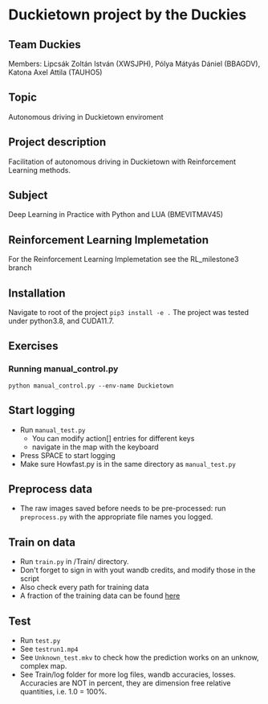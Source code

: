# Duckietown project by the Duckies
## Team Duckies  
Members: Lipcsák Zoltán István (XWSJPH), Pólya Mátyás Dániel (BBAGDV), Katona Axel Attila (TAUHO5)
## Topic
Autonomous driving in Duckietown enviroment  

## Project description 
Facilitation of autonomous driving in Duckietown with Reinforcement Learning methods.
## Subject
Deep Learning in Practice with Python and LUA (BMEVITMAV45)  
## Reinforcement Learning Implemetation
For the Reinforcement Learning Implemetation see the RL_milestone3 branch
## Installation
Navigate to root of the project
`pip3 install -e .`
The project was tested under python3.8, and CUDA11.7.
## Exercises
### Running manual_control.py
`python manual_control.py --env-name Duckietown`
## Start logging
* Run
`manual_test.py`
    * You can modify action[] entries for different keys
    * navigate in the map with the keyboard
* Press SPACE to start logging 
* Make sure Howfast.py is in the same directory as 
`manual_test.py`

## Preprocess data
* The raw images saved before needs to be pre-processed: run 
`preprocess.py`
with the appropriate file names you logged.


## Train on data 
* Run 
`train.py` 
in /Train/ directory. 
* Don't forget to sign in with yout wandb credits, and modify those in the script
* Also check every path for training data
* A fraction of the training data can be found [here](https://bmeedu-my.sharepoint.com/:f:/g/personal/katonaa_edu_bme_hu/Eo-8rKw1fv9GjJUyLXWmdbMB44LxB9gA2NvWmQsKA9xkRA?e=4162CH)
## Test
* Run
`test.py` 
* See 
`testrun1.mp4` 
* See
`Unknown_test.mkv` to check how the prediction works on an unknow, complex map. 
* See Train/log folder for more log files, wandb accuracies, losses. Accuracies are NOT in percent, they are dimension free relative quantities, i.e. 1.0 = 100%.
